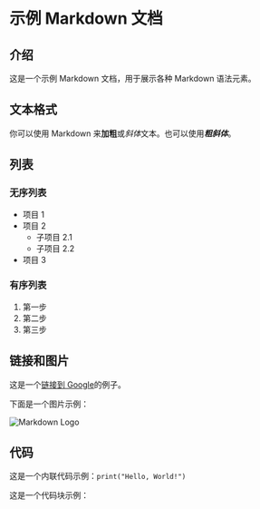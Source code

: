 # 示例 Markdown 文档

## 介绍

这是一个示例 Markdown 文档，用于展示各种 Markdown 语法元素。

## 文本格式

你可以使用 Markdown 来**加粗**或*斜体*文本。也可以使用***粗斜体***。

## 列表

### 无序列表

- 项目 1
- 项目 2
  - 子项目 2.1
  - 子项目 2.2
- 项目 3

### 有序列表

1. 第一步
2. 第二步
3. 第三步

## 链接和图片

这是一个[链接到 Google](https://www.google.com)的例子。

下面是一个图片示例：

![Markdown Logo](https://markdown-here.com/img/icon256.png)

## 代码

这是一个内联代码示例：`print("Hello, World!")`

这是一个代码块示例：
